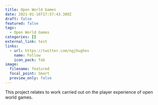 ```yaml
---
title: Open World Games
date: 2021-01-16T17:57:43.380Z
draft: false
featured: false
tags:
  - Open World Games
categories: []
external_link: test
links:
  - url: https://twitter.com/ngjhughes
    name: Follow
    icon_pack: fab
image:
  filename: featured
  focal_point: Smart
  preview_only: false
---
```

This project relates to work carried out on the player experience of open world games.